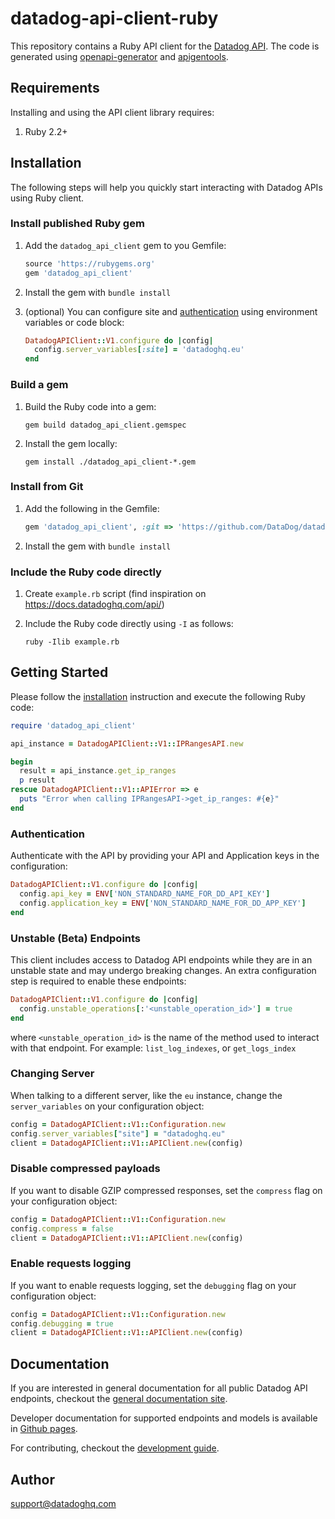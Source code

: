 # datadog-api-client-ruby

This repository contains a Ruby API client for the [Datadog API](https://docs.datadoghq.com/api/).
The code is generated using [openapi-generator](https://github.com/OpenAPITools/openapi-generator)
and [apigentools](https://github.com/DataDog/apigentools).

## Requirements

Installing and using the API client library requires:

1. Ruby 2.2+

## Installation

The following steps will help you quickly start interacting with Datadog APIs using Ruby client.

### Install published Ruby gem

1. Add the `datadog_api_client` gem to you Gemfile:

    ```ruby
    source 'https://rubygems.org'
    gem 'datadog_api_client'
    ```

2. Install the gem with `bundle install`

3. (optional) You can configure site and [authentication](#authentication) using environment variables or code block:

    ```ruby
    DatadogAPIClient::V1.configure do |config|
      config.server_variables[:site] = 'datadoghq.eu'
    end
    ```

### Build a gem

1. Build the Ruby code into a gem:

    ```shell
    gem build datadog_api_client.gemspec
    ```

2. Install the gem locally:

    ```shell
    gem install ./datadog_api_client-*.gem
    ```

### Install from Git

1. Add the following in the Gemfile:

    ```ruby
    gem 'datadog_api_client', :git => 'https://github.com/DataDog/datadog-api-client-ruby.git'
    ```

2. Install the gem with `bundle install`

### Include the Ruby code directly

1. Create `example.rb` script (find inspiration on https://docs.datadoghq.com/api/)

2. Include the Ruby code directly using `-I` as follows:

    ```shell
    ruby -Ilib example.rb
    ```

## Getting Started

Please follow the [installation](#installation) instruction and execute the following Ruby code:

```ruby
require 'datadog_api_client'

api_instance = DatadogAPIClient::V1::IPRangesAPI.new

begin
  result = api_instance.get_ip_ranges
  p result
rescue DatadogAPIClient::V1::APIError => e
  puts "Error when calling IPRangesAPI->get_ip_ranges: #{e}"
end
```

### Authentication

Authenticate with the API by providing your API and Application keys in the configuration:

```ruby
DatadogAPIClient::V1.configure do |config|
  config.api_key = ENV['NON_STANDARD_NAME_FOR_DD_API_KEY']
  config.application_key = ENV['NON_STANDARD_NAME_FOR_DD_APP_KEY']
end
```

### Unstable (Beta) Endpoints

This client includes access to Datadog API endpoints while they are in an unstable state and may undergo breaking changes. An extra configuration step is required to enable these endpoints:

```ruby
DatadogAPIClient::V1.configure do |config|
  config.unstable_operations[:'<unstable_operation_id>'] = true
end
```

where `<unstable_operation_id>` is the name of the method used to interact with that endpoint. For example: `list_log_indexes`, or `get_logs_index`

### Changing Server

When talking to a different server, like the `eu` instance, change the `server_variables` on your configuration object:

```ruby
config = DatadogAPIClient::V1::Configuration.new
config.server_variables["site"] = "datadoghq.eu"
client = DatadogAPIClient::V1::APIClient.new(config)
```

### Disable compressed payloads

If you want to disable GZIP compressed responses, set the `compress` flag
on your configuration object:

```ruby
config = DatadogAPIClient::V1::Configuration.new
config.compress = false
client = DatadogAPIClient::V1::APIClient.new(config)
```
 
### Enable requests logging

If you want to enable requests logging, set the `debugging` flag
on your configuration object:

```ruby
config = DatadogAPIClient::V1::Configuration.new
config.debugging = true
client = DatadogAPIClient::V1::APIClient.new(config)
```

## Documentation

If you are interested in general documentation for all public Datadog API endpoints, checkout the [general documentation site][api docs].

Developer documentation for supported endpoints and models is available in [Github pages][github pages].

For contributing, checkout the [development guide][development docs].

## Author

support@datadoghq.com

[api docs]: https://docs.datadoghq.com/api/
[github pages ]: https://datadoghq.dev/datadog-api-client-ruby/
[development docs]: https://github.com/DataDog/datadog-api-client-ruby/blob/master/DEVELOPMENT.md
